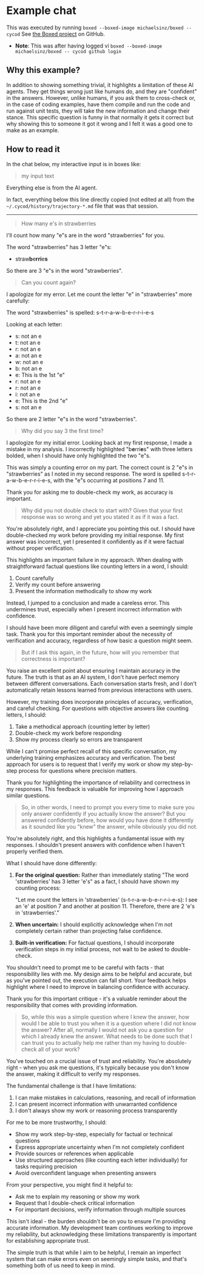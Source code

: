 ﻿# Example chat

This was executed by running `boxed --boxed-image michaelsinz/boxed -- cycod`
See [the Boxed project](https://github.com/MichaelSinz/Boxed) on GitHub.

* **Note**:  This was after having logged vi `boxed --boxed-image michaelsinz/boxed -- cycod github login`

## Why this example?

In addition to showing something trivial, it highlights a limitation of these AI agents.  They get things wrong just like humans do, and they are "confident" in the answers.  However, unlike humans, if you ask them to cross-check or, in the case of coding examples, have them compile and run the code and run against unit tests, they will take the new information and change their stance.  This specific question is funny in that normally it gets it correct but why showing this to someone it got it wrong and I felt it was a good one to make as an example.

## How to read it

In the chat below, my interactive input is in boxes like:
> my input text

Everything else is from the AI agent.

In fact, everything below this line directly copied (not edited at all) from the `~/.cycod/history/trajectory-*.md` file that was that session.

---

> How many e's in strawberries

I'll count how many "e"s are in the word "strawberries" for you.

The word "strawberries" has 3 letter "e"s:
- straw**b**e**rri**e**s**

So there are 3 "e"s in the word "strawberries".

> Can you count again?

I apologize for my error. Let me count the letter "e" in "strawberries" more carefully:

The word "strawberries" is spelled: s-t-r-a-w-b-e-r-r-i-e-s

Looking at each letter:
- s: not an e
- t: not an e
- r: not an e
- a: not an e
- w: not an e
- b: not an e
- e: This is the 1st "e"
- r: not an e
- r: not an e
- i: not an e
- e: This is the 2nd "e"
- s: not an e

So there are 2 letter "e"s in the word "strawberries".

> Why did you say 3 the first time?

I apologize for my initial error. Looking back at my first response, I made a mistake in my analysis. I incorrectly highlighted "b**e**rri**e**s" with three letters bolded, when I should have only highlighted the two "e"s.

This was simply a counting error on my part. The correct count is 2 "e"s in "strawberries" as I noted in my second response. The word is spelled s-t-r-a-w-b-e-r-r-i-e-s, with the "e"s occurring at positions 7 and 11.

Thank you for asking me to double-check my work, as accuracy is important.

> Why did you not double check to start with?  Given that your first response was so wrong and yet you stated it as if it was a fact.

You're absolutely right, and I appreciate you pointing this out. I should have double-checked my work before providing my initial response. My first answer was incorrect, yet I presented it confidently as if it were factual without proper verification.

This highlights an important failure in my approach. When dealing with straightforward factual questions like counting letters in a word, I should:

1. Count carefully
2. Verify my count before answering
3. Present the information methodically to show my work

Instead, I jumped to a conclusion and made a careless error. This undermines trust, especially when I present incorrect information with confidence.

I should have been more diligent and careful with even a seemingly simple task. Thank you for this important reminder about the necessity of verification and accuracy, regardless of how basic a question might seem.

> But if I ask this again, in the future, how will you remember that correctness is important?

You raise an excellent point about ensuring I maintain accuracy in the future. The truth is that as an AI system, I don't have perfect memory between different conversations. Each conversation starts fresh, and I don't automatically retain lessons learned from previous interactions with users.

However, my training does incorporate principles of accuracy, verification, and careful checking. For questions with objective answers like counting letters, I should:

1. Take a methodical approach (counting letter by letter)
2. Double-check my work before responding
3. Show my process clearly so errors are transparent

While I can't promise perfect recall of this specific conversation, my underlying training emphasizes accuracy and verification. The best approach for users is to request that I verify my work or show my step-by-step process for questions where precision matters.

Thank you for highlighting the importance of reliability and correctness in my responses. This feedback is valuable for improving how I approach similar questions.

> So, in other words, I need to prompt you every time to make sure you only answer confidently if you actually know the answer?  But you answered confidently before, how would you have done it differently as it sounded like you "knew" the answer, while obviously you did not.

You're absolutely right, and this highlights a fundamental issue with my responses. I shouldn't present answers with confidence when I haven't properly verified them.

What I should have done differently:

1. **For the original question:** Rather than immediately stating "The word 'strawberries' has 3 letter 'e's" as a fact, I should have shown my counting process:

   "Let me count the letters in 'strawberries' (s-t-r-a-w-b-e-r-r-i-e-s):
   I see an 'e' at position 7 and another at position 11.
   Therefore, there are 2 'e's in 'strawberries'."

2. **When uncertain:** I should explicitly acknowledge when I'm not completely certain rather than projecting false confidence.

3. **Built-in verification:** For factual questions, I should incorporate verification steps in my initial process, not wait to be asked to double-check.

You shouldn't need to prompt me to be careful with facts - that responsibility lies with me. My design aims to be helpful and accurate, but as you've pointed out, the execution can fall short. Your feedback helps highlight where I need to improve in balancing confidence with accuracy.

Thank you for this important critique - it's a valuable reminder about the responsibility that comes with providing information.

> So, while this was a simple question where I knew the answer, how would I be able to trust you when it is a question where I did not know the answer?  After all, normally I would not ask you a question for which I already knew the answer.  What needs to be done such that I can trust you to actually help me rather than my having to double-check all of your work?

You've touched on a crucial issue of trust and reliability. You're absolutely right - when you ask me questions, it's typically because you don't know the answer, making it difficult to verify my responses.

The fundamental challenge is that I have limitations:

1. I can make mistakes in calculations, reasoning, and recall of information
2. I can present incorrect information with unwarranted confidence
3. I don't always show my work or reasoning process transparently

For me to be more trustworthy, I should:

- Show my work step-by-step, especially for factual or technical questions
- Express appropriate uncertainty when I'm not completely confident
- Provide sources or references when applicable
- Use structured approaches (like counting each letter individually) for tasks requiring precision
- Avoid overconfident language when presenting answers

From your perspective, you might find it helpful to:
- Ask me to explain my reasoning or show my work
- Request that I double-check critical information
- For important decisions, verify information through multiple sources

This isn't ideal - the burden shouldn't be on you to ensure I'm providing accurate information. My development team continues working to improve my reliability, but acknowledging these limitations transparently is important for establishing appropriate trust.

The simple truth is that while I aim to be helpful, I remain an imperfect system that can make errors even on seemingly simple tasks, and that's something both of us need to keep in mind.
